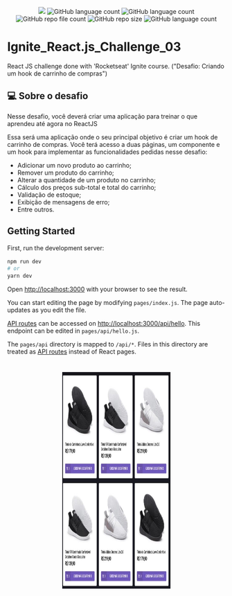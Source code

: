 <p align="center">
  <img src="http://img.shields.io/static/v1?label=STATUS&message=Concluded&color=blue&style=flat"/>
  <img alt="GitHub language count" src="https://img.shields.io/github/languages/count/Rafa-KozAnd/Ignite_React.js_Challenge_03">
  <img alt="GitHub language count" src="https://img.shields.io/github/languages/top/Rafa-KozAnd/Ignite_React.js_Challenge_03">
  <img alt="GitHub repo file count" src="https://img.shields.io/github/directory-file-count/Rafa-KozAnd/Ignite_React.js_Challenge_03">
  <img alt="GitHub repo size" src="https://img.shields.io/github/repo-size/Rafa-KozAnd/Ignite_React.js_Challenge_03">
  <img alt="GitHub language count" src="https://img.shields.io/github/license/Rafa-KozAnd/Ignite_React.js_Challenge_03">
</p>

# Ignite_React.js_Challenge_03

React JS challenge done with 'Rocketseat' Ignite course. ("Desafio: Criando um hook de carrinho de compras")

## 💻 Sobre o desafio

Nesse desafio, você deverá criar uma aplicação para treinar o que aprendeu até agora no ReactJS

Essa será uma aplicação onde o seu principal objetivo é criar um hook de carrinho de compras. Você terá acesso a duas páginas, um componente e um hook para implementar as funcionalidades pedidas nesse desafio:

- Adicionar um novo produto ao carrinho;
- Remover um produto do carrinho;
- Alterar a quantidade de um produto no carrinho;
- Cálculo dos preços sub-total e total do carrinho;
- Validação de estoque;
- Exibição de mensagens de erro;
- Entre outros.

## Getting Started

First, run the development server:

```bash
npm run dev
# or
yarn dev
```

Open [http://localhost:3000](http://localhost:3000) with your browser to see the result.

You can start editing the page by modifying `pages/index.js`. The page auto-updates as you edit the file.

[API routes](https://nextjs.org/docs/api-routes/introduction) can be accessed on [http://localhost:3000/api/hello](http://localhost:3000/api/hello). This endpoint can be edited in `pages/api/hello.js`.

The `pages/api` directory is mapped to `/api/*`. Files in this directory are treated as [API routes](https://nextjs.org/docs/api-routes/introduction) instead of React pages.

##

<h1 align="center">
  <img src="Print/Print.jpg" width="250" height="500">    
</h1>
